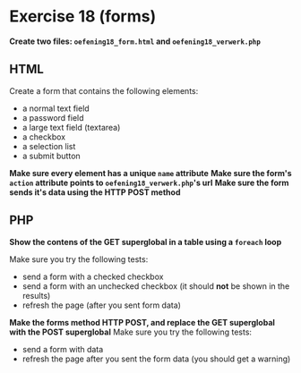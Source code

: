 # Exercise 18 (forms)

**Create two files: `oefening18_form.html` and `oefening18_verwerk.php`**

## HTML

Create a form that contains the following elements:
- a normal text field
- a password field
- a large text field (textarea)
- a checkbox
- a selection list
- a submit button

**Make sure every element has a unique `name` attribute**
**Make sure the form's `action` attribute points to `oefening18_verwerk.php`'s url**
**Make sure the form sends it's data using the HTTP POST method**

## PHP

**Show the contens of the GET superglobal in a table using a `foreach` loop**

Make sure you try the following tests:
- send a form with a checked checkbox
- send a form with an unchecked checkbox (it should **not** be shown in the results)
- refresh the page (after you sent form data)

**Make the forms method HTTP POST, and replace the GET superglobal with the POST superglobal**
Make sure you try the following tests:
- send a form with data
- refresh the page after you sent the form data (you should get a warning)
